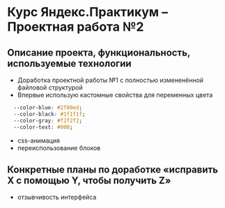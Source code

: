 # Курс Яндекс.Практикум – Проектная работа №2

## Описание проекта, функциональность, используемые технологии

* Доработка проектной работы №1 c полностью измененённой файловой структурой
* Впервые использую кастомные свойства для переменных цвета
```css
  --color-blue: #2f80ed;
  --color-black: #1f1f1f;
  --color-gray: #f2f2f2;
  --color-text: #000;
```
* css-анимация
* переиспользование блоков

## Конкретные планы по доработке «исправить X с помощью Y, чтобы получить Z»
* отзывчивость интерфейса
